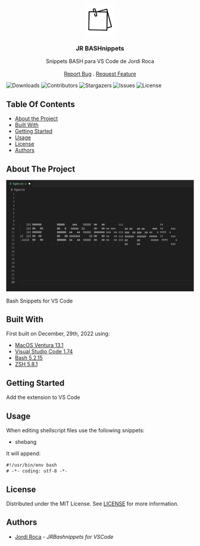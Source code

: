 <br/>
<p align="center">
  <a href="https://github.com/jordiroca/jrbashnippets">
    <img src="images/jrbashnippets.png" alt="Logo" width="80" height="80">
  </a>

  <h3 align="center">JR BASHnippets</h3>

  <p align="center">
    Snippets BASH para VS Code de Jordi Roca
    <br/>
    <br/>
    <a href="https://github.com/jordiroca/jrbashnippets/issues">Report Bug</a>
    .
    <a href="https://github.com/jordiroca/jrbashnippets/issues">Request Feature</a>
  </p>
</p>

![Downloads](https://img.shields.io/github/downloads/jordiroca/jrbashnippets/total) ![Contributors](https://img.shields.io/github/contributors/jordiroca/jrbashnippets?color=dark-green) ![Stargazers](https://img.shields.io/github/stars/jordiroca/jrbashnippets?style=social) ![Issues](https://img.shields.io/github/issues/jordiroca/jrbashnippets) ![License](https://img.shields.io/github/license/jordiroca/jrbashnippets) 

## Table Of Contents

* [About the Project](#about-the-project)
* [Built With](#built-with)
* [Getting Started](#getting-started)
* [Usage](#usage)
* [License](#license)
* [Authors](#authors)

## About The Project

![Screen Shot](images/figlet.png)

Bash Snippets for VS Code

## Built With

First built on December, 29th, 2022 using:

* [MacOS Ventura 13.1](https://www.apple.com/macos/ventura/)
* [Visual Studio Code 1.74](https://code.visualstudio.com/)
* [Bash 5.2.15](https://www.gnu.org/software/bash/)
* [ZSH 5.8.1](https://www.zsh.org/)

## Getting Started

Add the extension to VS Code

## Usage

When editing shellscript files use the following snippets:

* shebang

It will append:

```
#!/usr/bin/env bash
# -*- coding: utf-8 -*-
```

## License

Distributed under the MIT License. See [LICENSE](https://github.com/jordiroca/jrbashnippets/blob/main/LICENSE.md) for more information.

## Authors

* [Jordi Roca](https://github.com/jordiroca/) - *JRBashnippets for VSCode*

